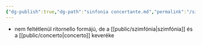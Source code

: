 ```yaml
---
{"dg-publish":true,"dg-path":"sinfonia concertante.md","permalink":"/sinfonia-concertante/"}
---
```


- nem feltétlenül ritornello formájú, de a [[public/szimfónia\|szimfónia]] és a [[public/concerto\|concerto]] keveréke